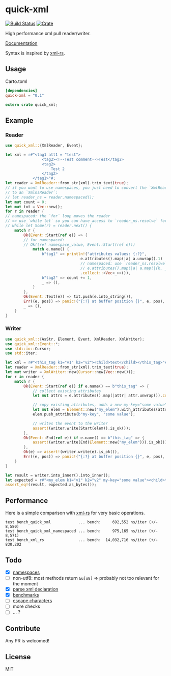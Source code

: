 # quick-xml

[![Build Status](https://travis-ci.org/tafia/quick-xml.svg?branch=master)](https://travis-ci.org/appsignal/quick-xml)
[![Crate](http://meritbadge.herokuapp.com/quick-xml)](https://crates.io/crates/quick-xml)

High performance xml pull reader/writer.

[Documentation](http://tafia.github.io/quick-xml/quick_xml/index.html)

Syntax is inspired by [xml-rs](https://github.com/netvl/xml-rs).

## Usage

Carto.toml
```toml
[dependencies]
quick-xml = "0.1"
```

``` rust
extern crate quick_xml;
```

## Example

### Reader

```rust
use quick_xml::{XmlReader, Event};

let xml = r#"<tag1 att1 = "test">
                <tag2><!--Test comment-->Test</tag2>
                <tag2>
                    Test 2
                </tag2>
            </tag1>"#;
let reader = XmlReader::from_str(xml).trim_text(true);
// if you want to use namespaces, you just need to convert the `XmlReader`
// to an `XmlnsReader`:
// let reader_ns = reader.namespaced();
let mut count = 0;
let mut txt = Vec::new();
for r in reader {
// namespaced: the `for` loop moves the reader
// => use `while let` so you can have access to `reader_ns.resolve` for attributes
// while let Some(r) = reader.next() {
    match r {
        Ok(Event::Start(ref e)) => {
        // for namespaced:
        // Ok((ref namespace_value, Event::Start(ref e)))
            match e.name() {
                b"tag1" => println!("attributes values: {:?}", 
                                 e.attributes().map(|a| a.unwrap().1)
                                 // namespaced: use `reader_ns.resolve`
                                 // e.attributes().map(|a| a.map(|(k, _)| reader_ns.resolve(k))) ...
                                 .collect::<Vec<_>>()),
                b"tag2" => count += 1,
                _ => (),
            }
        },
        Ok(Event::Text(e)) => txt.push(e.into_string()),
        Err((e, pos)) => panic!("{:?} at buffer position {}", e, pos),
        _ => (),
    }
}
```

### Writer

```rust
use quick_xml::{AsStr, Element, Event, XmlReader, XmlWriter};
use quick_xml::Event::*;
use std::io::Cursor;
use std::iter;

let xml = r#"<this_tag k1="v1" k2="v2"><child>text</child></this_tag>"#;
let reader = XmlReader::from_str(xml).trim_text(true);
let mut writer = XmlWriter::new(Cursor::new(Vec::new()));
for r in reader {
    match r {
        Ok(Event::Start(ref e)) if e.name() == b"this_tag" => {
            // collect existing attributes
            let mut attrs = e.attributes().map(|attr| attr.unwrap()).collect::<Vec<_>>();

            // copy existing attributes, adds a new my-key="some value" attribute
            let mut elem = Element::new("my_elem").with_attributes(attrs);
            elem.push_attribute(b"my-key", "some value");

            // writes the event to the writer
            assert!(writer.write(Start(elem)).is_ok());
        },
        Ok(Event::End(ref e)) if e.name() == b"this_tag" => {
            assert!(writer.write(End(Element::new("my_elem"))).is_ok());
        },
        Ok(e) => assert!(writer.write(e).is_ok()),
        Err((e, pos)) => panic!("{:?} at buffer position {}", e, pos),
    }
}

let result = writer.into_inner().into_inner();
let expected = r#"<my_elem k1="v1" k2="v2" my-key="some value"><child>text</child></my_elem>"#;
assert_eq!(result, expected.as_bytes());
```

## Performance

Here is a simple comparison with [xml-rs](https://github.com/netvl/xml-rs) for very basic operations.

```
test bench_quick_xml            ... bench:     692,552 ns/iter (+/- 8,580)
test bench_quick_xml_namespaced ... bench:     975,165 ns/iter (+/- 8,571)
test bench_xml_rs               ... bench:  14,032,716 ns/iter (+/- 830,202
```

## Todo

- [x] [namespaces](https://github.com/tafia/quick-xml/issues/14)
- [ ] non-utf8: most methods return `&u[u8]` => probably not too relevant for the moment
- [x] [parse xml declaration](https://github.com/tafia/quick-xml/pull/10)
- [x] [benchmarks](https://github.com/tafia/quick-xml/issues/13)
- [ ] [escape characters](https://github.com/tafia/quick-xml/issues/12)
- [ ] more checks
- [ ] ... ?

## Contribute

Any PR is welcomed!

## License

MIT
